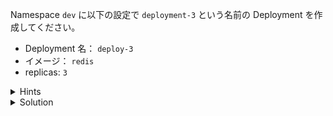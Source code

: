 Namespace `dev` に以下の設定で `deployment-3` という名前の Deployment を作成してください。  

- Deployment 名： `deploy-3`  
- イメージ： `redis`  
- replicas: `3`  


<details>
  <summary>Hints</summary>

`kubectl create deployment` コマンドで `-n` フラグを指定します。

</details>

<details>
  <summary>Solution</summary>

`kubectl create deployment deploy-3 -n dev --image redis --replicas 3`{{execute}} を実行します。

</details>